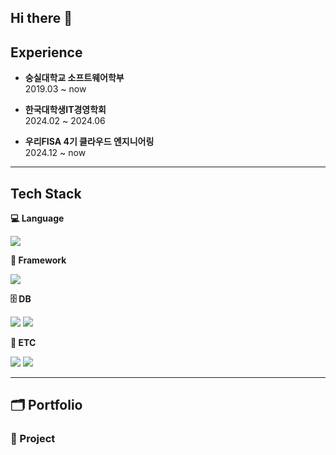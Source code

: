 ## Hi there 👋

<!--
**Jeongho427/Jeongho427** is a ✨ _special_ ✨ repository because its `README.md` (this file) appears on your GitHub profile.

Here are some ideas to get you started:

- 🔭 I’m currently working on ...
- 🌱 I’m currently learning ...
- 👯 I’m looking to collaborate on ...
- 🤔 I’m looking for help with ...
- 💬 Ask me about ...
- 📫 How to reach me: ...
- 😄 Pronouns: ...
- ⚡ Fun fact: ...
-->

## Experience  
- **숭실대학교 소프트웨어학부**  
  2019.03 ~ now  

- **한국대학생IT경영학회**  
  2024.02 ~ 2024.06  

- **우리FISA 4기 클라우드 엔지니어링**  
  2024.12 ~ now

---

## Tech Stack  
**💻 Language**  

<img src="https://img.shields.io/badge/java-007396?style=for-the-badge&logo=OpenJDK&logoColor=white">

**🌱 Framework**  

<img src="https://img.shields.io/badge/spring-6DB33F?style=for-the-badge&logo=spring&logoColor=white">  

**🗄️ DB**  

<img src="https://img.shields.io/badge/oracle-F80000?style=for-the-badge&logo=oracle&logoColor=white"> <img src="https://img.shields.io/badge/mysql-4479A1?style=for-the-badge&logo=mysql&logoColor=white">  

**🔧 ETC**  

<img src="https://img.shields.io/badge/git-F05032?style=for-the-badge&logo=git&logoColor=white">  <img src="https://img.shields.io/badge/github-181717?style=for-the-badge&logo=github&logoColor=white"> 

---
## 🗂️ Portfolio  

### 📌 Project
